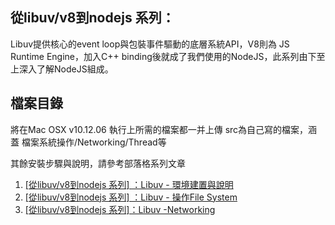 ## 從libuv/v8到nodejs 系列：
Libuv提供核心的event loop與包裝事件驅動的底層系統API，V8則為 JS Runtime Engine，加入C++ binding後就成了我們使用的NodeJS，此系列由下至上深入了解NodeJS組成。

## 檔案目錄
將在Mac OSX v10.12.06 執行上所需的檔案都一并上傳
src為自己寫的檔案，涵蓋 檔案系統操作/Networking/Thread等

其餘安裝步驟與說明，請參考部落格系列文章
1. [\[從libuv/v8到nodejs 系列\] ：Libuv - 環境建置與說明](http://sj82516-blog.logdown.com/posts/3903966/from-libuv-v8-to-nodejs-series-libuv-environment-setting-and-description)
2. [\[從libuv/v8到nodejs 系列\] ：Libuv - 操作File System](http://sj82516-blog.logdown.com/posts/3903962/libuv-operation-file-system)
3. [\[從libuv/v8到nodejs 系列\]：Libuv -Networking](http://sj82516-blog.logdown.com/posts/4087423/from-libuv-v8-to-nodejs-series-libuv-networking)
